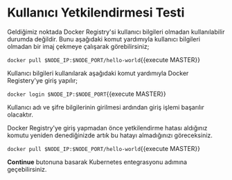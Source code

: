 # Kullanıcı Yetkilendirmesi Testi

Geldiğimiz noktada Docker Registry'si kullanıcı bilgileri olmadan kullanılabilir durumda değildir. Bunu aşağıdaki komut yardımıyla kullanıcı bilgileri olmadan bir imaj çekmeye çalışarak görebilirsiniz;

`docker pull $NODE_IP:$NODE_PORT/hello-world`{{execute MASTER}}

Kullanıcı bilgileri kullanılarak aşağıdaki komut yardımıyla Docker Registery'ye giriş yapılır;

`docker login $NODE_IP:$NODE_PORT`{{execute MASTER}}

Kullanıcı adı ve şifre bilgilerinin girilmesi ardından giriş işlemi başarılır olacaktır.

Docker Registry'ye giriş yapmadan önce yetkilendirme hatası aldığınız komutu yeniden denediğinizde artık bu hatayı almadığınızı göreceksiniz.

`docker pull $NODE_IP:$NODE_PORT/hello-world`{{execute MASTER}}

**Continue** butonuna basarak Kubernetes entegrasyonu adımına geçebilirsiniz.
